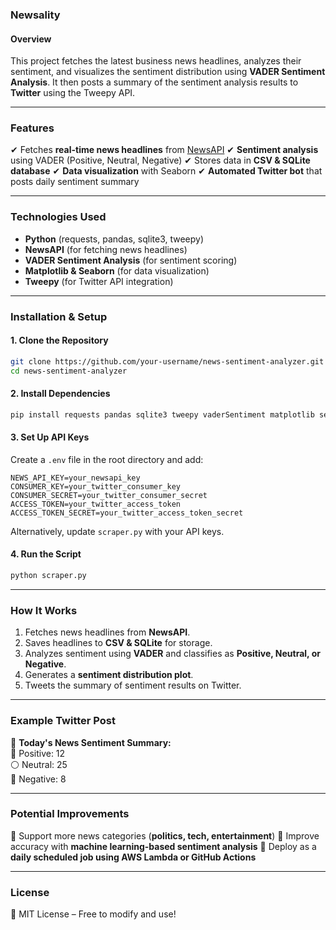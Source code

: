 ### Newsality

#### Overview

This project fetches the latest business news headlines, analyzes their sentiment, and visualizes the sentiment distribution using **VADER Sentiment Analysis**. It then posts a summary of the sentiment analysis results to **Twitter** using the Tweepy API.

---

### Features

✔ Fetches **real-time news headlines** from [NewsAPI](https://newsapi.org/) ✔ **Sentiment analysis** using VADER (Positive, Neutral, Negative) ✔ Stores data in **CSV & SQLite database** ✔ **Data visualization** with Seaborn ✔ **Automated Twitter bot** that posts daily sentiment summary

---

### Technologies Used

- **Python** (requests, pandas, sqlite3, tweepy)
- **NewsAPI** (for fetching news headlines)
- **VADER Sentiment Analysis** (for sentiment scoring)
- **Matplotlib & Seaborn** (for data visualization)
- **Tweepy** (for Twitter API integration)

---

### Installation & Setup

#### 1. Clone the Repository

```bash
git clone https://github.com/your-username/news-sentiment-analyzer.git
cd news-sentiment-analyzer
```

#### 2. Install Dependencies

```bash
pip install requests pandas sqlite3 tweepy vaderSentiment matplotlib seaborn
```

#### 3. Set Up API Keys

Create a `.env` file in the root directory and add:

```env
NEWS_API_KEY=your_newsapi_key
CONSUMER_KEY=your_twitter_consumer_key
CONSUMER_SECRET=your_twitter_consumer_secret
ACCESS_TOKEN=your_twitter_access_token
ACCESS_TOKEN_SECRET=your_twitter_access_token_secret
```

Alternatively, update `scraper.py` with your API keys.

#### 4. Run the Script

```bash
python scraper.py
```

---

### How It Works

1. Fetches news headlines from **NewsAPI**.
2. Saves headlines to **CSV & SQLite** for storage.
3. Analyzes sentiment using **VADER** and classifies as **Positive, Neutral, or Negative**.
4. Generates a **sentiment distribution plot**.
5. Tweets the summary of sentiment results on Twitter.

---

### Example Twitter Post

📢 **Today's News Sentiment Summary:**\
🔵 Positive: 12\
⚪ Neutral: 25\
🔴 Negative: 8

---

### Potential Improvements

🔹 Support more news categories (**politics, tech, entertainment**) 🔹 Improve accuracy with **machine learning-based sentiment analysis** 🔹 Deploy as a **daily scheduled job using AWS Lambda or GitHub Actions**

---

### License

📜 MIT License – Free to modify and use!
